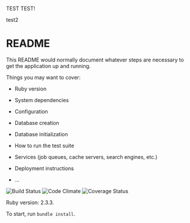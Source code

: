 TEST TEST!

test2

# README

This README would normally document whatever steps are necessary to get the
application up and running.

Things you may want to cover:

* Ruby version

* System dependencies

* Configuration

* Database creation

* Database initialization

* How to run the test suite

* Services (job queues, cache servers, search engines, etc.)

* Deployment instructions

* ...

![Build Status](https://codeship.com/projects/b90c98c0-0687-0135-1c2c-4ed15a318303/status?branch=master)
![Code Climate](https://codeclimate.com/github/MichaelA59/VenView.png)
![Coverage Status](https://coveralls.io/repos/MichaelA59/VenView/badge.png)

Ruby version: 2.3.3.

To start, run `bundle install`.
